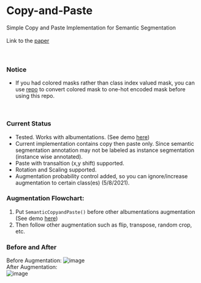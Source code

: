 # Copy-and-Paste
Simple Copy and Paste Implementation for Semantic Segmentation
</br>
</br>
Link to the [paper](https://arxiv.org/abs/2012.07177) </br>
</br>
</br>

### Notice
- If you had colored masks rather than class index valued mask, you can use [repo](https://github.com/WeiChihChern/RGBMask2Gray) to convert colored mask to one-hot encoded mask before using this repo.
</br>



### Current Status
- Tested. Works with albumentations. (See demo [here](https://github.com/WeiChihChern/copy-and-paste/blob/main/Example/Demo.ipynb "here"))
- Current implementation contains copy then paste only. Since semantic segmentation annotation may not be labeled as instance segmentation (instance wise annotated).
- Paste with transaltion (x,y shift) supported.
- Rotation and Scaling supported.
- Augmentation probability control added, so you can ignore/increase augmentation to certain class(es) (5/8/2021).

### Augmentation Flowchart:
1.  Put `SemanticCopyandPaste()` before other albumentations augmentation (See demo [here](https://github.com/WeiChihChern/copy-and-paste/blob/main/Example/Demo.ipynb "here"))
2. Then follow other augmentation such as flip, transpose, random crop, etc.


### Before and After
Before Augmentation:
![image](https://user-images.githubusercontent.com/40074617/113963987-9a385a00-97f8-11eb-8ee3-6c3f0bbdb426.png) </br>
After Augmentation: </br>
![image](https://user-images.githubusercontent.com/40074617/114114686-581e1f80-98af-11eb-8e34-45dfea8344cc.png)

